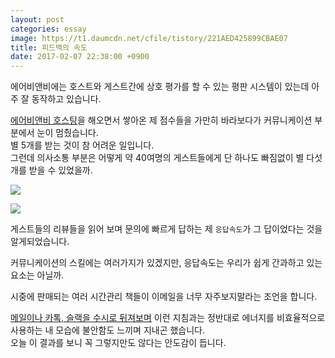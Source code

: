 ```yaml
---
layout: post
categories: essay
image: https://t1.daumcdn.net/cfile/tistory/221AED425899CBAE07
title: 피드백의 속도
date: 2017-02-07 22:38:00 +0900
---
```


에어비앤비에는 호스트와 게스트간에 상호 평가를 할 수 있는 평판 시스템이 있는데 아주 잘 동작하고 있습니다.

[에어비앤비 호스팅](https://brunch.co.kr/@buildingking/9)을 해오면서 쌓아온 제 점수들을 가만히 바라보다가 커뮤니케이션 부분에서 눈이 멈췄습니다.  
별 5개를 받는 것이 참 어려운 일입니다.  
그런데 의사소통 부분은 어떻게 약 40여명의 게스트들에게 단 하나도 빠짐없이 별 다섯개를 받을 수 있었을까.

![](https://t1.daumcdn.net/cfile/tistory/2543CA385899CA712F)

![](https://t1.daumcdn.net/cfile/tistory/221AED425899CBAE07)

게스트들의 리뷰들을 읽어 보며 문의에 빠르게 답하는 제 `응답속도`가 그 답이었다는 것을 알게되었습니다.

커뮤니케이션의 스킬에는 여러가지가 있겠지만, 응답속도는 우리가 쉽게 간과하고 있는 요소는 아닐까.

시중에 판매되는 여러 시간관리 책들이 이메일을 너무 자주보지말라는 조언을 합니다.

[메일이나 카톡, 슬랙을 수시로 뒤져보며](/essay/2021/12/30/emails.html) 이런 지침과는 정반대로 에너지를 비효율적으로 사용하는 내 모습에 불안함도 느끼며 지내곤 했습니다.  
오늘 이 결과를 보니 꼭 그렇지만도 않다는 안도감이 듭니다.